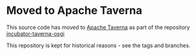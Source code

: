 # Moved to Apache Taverna

This source code has moved to [Apache Taverna](http://taverna.incubator.apache.org/) 
as part of the repository [incubator-taverna-osgi](https://github.com/apache/incubator-taverna-osgi)

This repository is kept for historical reasons - see the tags and branches.
